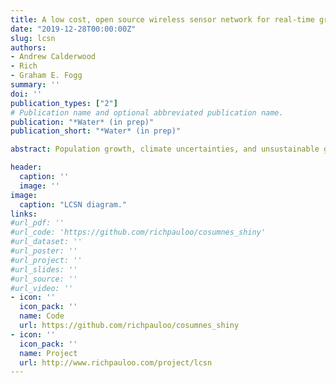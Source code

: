 ```yaml
---
title: A low cost, open source wireless sensor network for real-time groundwater monitoring
date: "2019-12-28T00:00:00Z"
slug: lcsn
authors:
- Andrew Calderwood
- Rich
- Graham E. Fogg
summary: ''
doi: ''
publication_types: ["2"]
# Publication name and optional abbreviated publication name.
publication: "*Water* (in prep)"
publication_short: "*Water* (in prep)"

abstract: Population growth, climate uncertainties, and unsustainable groundwater pumping challenge aquifer sustainability worldwide. Existing methods to measure and monitor groundwater levels may be cost-prohibitive, or lack the spatial or temporal resolution to sufficiently meet key water modeling, management, and policy objectives. In this study, we demonstrate a fully-automated, open source, low cost wireless sensors network (LCSN) for real-time groundwater data streaming in the South American Subbasin Groundwater Observatory (GWO), located in California, USA. We demonstrate the steps taken to create the GWO, including field, hardware, software, and data pipeline components. The code to acquire and clean data, and render the dashboard are provided online, thus providing a model for automated, low-cost, and real-time groundwater level monitoring.

header:
  caption: ''
  image: ''
image:
  caption: "LCSN diagram."
links:
#url_pdf: ''
#url_code: 'https://github.com/richpauloo/cosumnes_shiny'
#url_dataset: ''
#url_poster: ''
#url_project: ''
#url_slides: ''
#url_source: ''
#url_video: ''
- icon: ''
  icon_pack: ''
  name: Code
  url: https://github.com/richpauloo/cosumnes_shiny
- icon: ''
  icon_pack: ''
  name: Project
  url: http://www.richpauloo.com/project/lcsn
---
```






